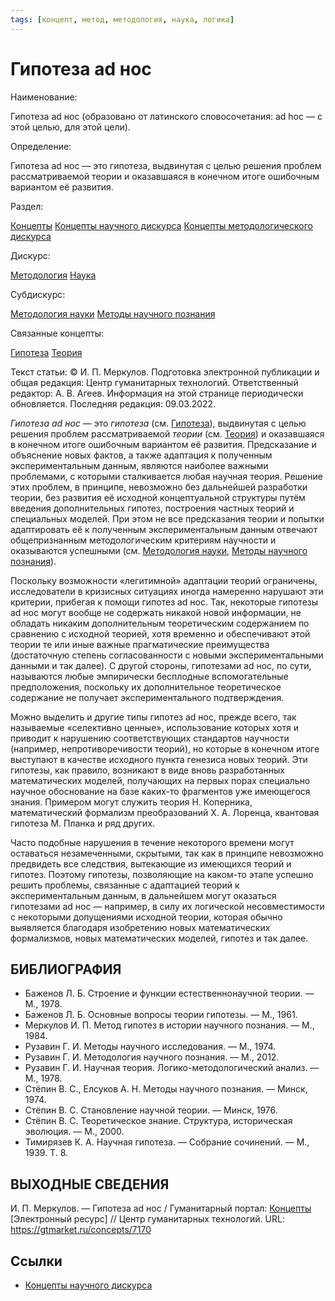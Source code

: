 ```yaml
---
tags: [концепт, метод, методология, наука, логика]
---
```

# Гипотеза ad нос

Наименование:

Гипотеза ad нос (образовано от латинского словосочетания: ad hoc — с этой целью, для этой цели).

Определение:

Гипотеза ad нос — это гипотеза, выдвинутая с целью решения проблем рассматриваемой теории и оказавшаяся в конечном итоге ошибочным вариантом её развития.

Раздел:

[Концепты](https://gtmarket.ru/concepts/)  [Концепты научного дискурса](https://gtmarket.ru/concepts/scientific-concepts) [Концепты методологического дискурса](https://gtmarket.ru/concepts/methodological-concepts)

Дискурс:

[Методология](https://gtmarket.ru/concepts/6870) [Наука](https://gtmarket.ru/concepts/6860)

Субдискурс:

[Методология науки](https://gtmarket.ru/concepts/6872) [Методы научного познания](https://gtmarket.ru/concepts/6874)

Связанные концепты:

[Гипотеза](https://gtmarket.ru/concepts/6990) [Теория](https://gtmarket.ru/concepts/6945)

Текст статьи: © И. П. Меркулов. Подготовка электронной публикации и общая редакция: Центр гуманитарных технологий. Ответственный редактор: А. В. Агеев. Информация на этой странице периодически обновляется. Последняя редакция: 09.03.2022.

_Гипотеза ad нос_ — это _гипотеза_ (см. [Гипотеза](https://gtmarket.ru/concepts/6990)), выдвинутая с целью решения проблем рассматриваемой _теории_ (см. [Теория](https://gtmarket.ru/concepts/6945)) и оказавшаяся в конечном итоге ошибочным вариантом её развития. Предсказание и объяснение новых фактов, а также адаптация к полученным экспериментальным данным, являются наиболее важными проблемами, с которыми сталкивается любая научная теория. Решение этих проблем, в принципе, невозможно без дальнейшей разработки теории, без развития её исходной концептуальной структуры путём введения дополнительных гипотез, построения частных теорий и специальных моделей. При этом не все предсказания теории и попытки адаптировать её к полученным экспериментальным данным отвечают общепризнанным методологическим критериям научности и оказываются успешными (см. [Методология науки](https://gtmarket.ru/concepts/6872), [Методы научного познания](https://gtmarket.ru/concepts/6874)).

Поскольку возможности «легитимной» адаптации теорий ограничены, исследователи в кризисных ситуациях иногда намеренно нарушают эти критерии, прибегая к помощи гипотез ad нос. Так, некоторые гипотезы ad нос могут вообще не содержать никакой новой информации, не обладать никаким дополнительным теоретическим содержанием по сравнению с исходной теорией, хотя временно и обеспечивают этой теории те или иные важные прагматические преимущества (достаточную степень согласованности с новыми экспериментальными данными и так далее). С другой стороны, гипотезами ad нос, по сути, называются любые эмпирически бесплодные вспомогательные предположения, поскольку их дополнительное теоретическое содержание не получает экспериментального подтверждения.

Можно выделить и другие типы гипотез ad нос, прежде всего, так называемые «селективно ценные», использование которых хотя и приводит к нарушению соответствующих стандартов научности (например, непротиворечивости теорий), но которые в конечном итоге выступают в качестве исходного пункта генезиса новых теорий. Эти гипотезы, как правило, возникают в виде вновь разработанных математических моделей, получающих на первых порах специально научное обоснование на базе каких-то фрагментов уже имеющегося знания. Примером могут служить теория Н. Коперника, математический формализм преобразований Х. А. Лоренца, квантовая гипотеза М. Планка и ряд других.

Часто подобные нарушения в течение некоторого времени могут оставаться незамеченными, скрытыми, так как в принципе невозможно предвидеть все следствия, вытекающие из имеющихся теорий и гипотез. Поэтому гипотезы, позволяющие на каком-то этапе успешно решить проблемы, связанные с адаптацией теорий к экспериментальным данным, в дальнейшем могут оказаться гипотезами ad нос — например, в силу их логической несовместимости с некоторыми допущениями исходной теории, которая обычно выявляется благодаря изобретению новых математических формализмов, новых математических моделей, гипотез и так далее.

## БИБЛИОГРАФИЯ

- Баженов Л. Б. Строение и функции естественнонаучной теории. — М., 1978.
- Баженов Л. Б. Основные вопросы теории гипотезы. — М., 1961.
- Меркулов И. П. Метод гипотез в истории научного познания. — М., 1984.
- Рузавин Г. И. Методы научного исследования. — М., 1974.
- Рузавин Г. И. Методология научного познания. — М., 2012.
- Рузавин Г. И. Научная теория. Логико-методологический анализ. — М., 1978.
- Стёпин В. С., Елсуков А. Н. Методы научного познания. — Минск, 1974.
- Стёпин B. C. Становление научной теории. — Минск, 1976.
- Стёпин B. C. Теоретическое знание. Структура, историческая эволюция. — М., 2000.
- Тимирязев К. А. Научная гипотеза. — Собрание сочинений. — М., 1939. Т. 8.

## ВЫХОДНЫЕ СВЕДЕНИЯ

И. П. Меркулов. — Гипотеза ad нос / Гуманитарный портал: [Концепты](https://gtmarket.ru/concepts/) [Электронный ресурс] // Центр гуманитарных технологий. URL: <https://gtmarket.ru/concepts/7170>

## Ссылки

- [Концепты научного дискурса](Концепты%20научного%20дискурса.md)
